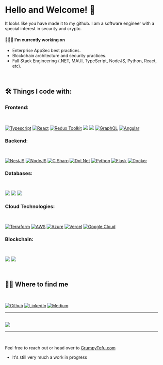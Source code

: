 # Hello and Welcome! 👋

It looks like you have made it to my github. I am a software engineer with a special interest in security and crypto.

#### 👨🏻‍💻  I’m currently working on

- Enterprise AppSec best practices.
- Blockchain architecture and security practices.
- Full Stack Engineering (.NET, MAUI, TypeScript, NodeJS, Python, React, etc).

<br />

## 🛠 Things I code with:

<!-- <img src="https://github-readme-stats.vercel.app/api/top-langs/?username=grumpyTofu&theme=blue-green" /> -->

<!-- ultimate readme theming guide: https://dev.to/envoy_/150-badges-for-github-pnk -->
<!-- icon api provider: https://shields.io/ -->
<!-- icon ref: https://simpleicons.org/ -->

### Frontend:
<br />

<a target="_blank" rel="noopener noreferrer" href="https://www.typescriptlang.org/"><img alt="Typescript" src="https://img.shields.io/badge/TypeScript-007FFF?style=for-the-badge&logo=typescript&logoColor=white"></a>
<a target="_blank" rel="noopener noreferrer" href="https://reactjs.org/"><img alt="React" src="https://img.shields.io/badge/React-20232A?style=for-the-badge&logo=react&logoColor=61DAFB" /></a>
<a target="_blank" rel="noopener noreferrer" href="https://redux-toolkit.js.org/"><img alt="Redux Toolkit" src="https://img.shields.io/badge/Redux_Toolkit-593D88?style=for-the-badge&logo=redux&logoColor=white" /></a>
<a target="_blank" rel="noopener noreferrer" href="https://mui.com/"><img src="https://img.shields.io/badge/MUI-0081CB?style=for-the-badge&logo=MUI&logoColor=white" /></a>
<a target="_blank" rel="noopener noreferrer" href="https://nextjs.org/"><img src="https://img.shields.io/badge/next.js-010514?style=for-the-badge&logo=next.js&logoColor=white" /></a>
<a target="_blank" rel="noopener noreferrer" href="https://graphql.org/"><img alt="GraphQL" src="https://img.shields.io/badge/-GraphQL-E10098?style=for-the-badge&amp;logo=graphql&amp;logoColor=white" /></a>
<a target="_blank" rel="noopener noreferrer" href="https://angular.io/"><img alt="Angular" src="https://img.shields.io/badge/Angular-DD0031?style=for-the-badge&logo=angular&logoColor=white" /></a>

### Backend:
<br />

<a target="_blank" rel="noopener noreferrer" href="https://nestjs.com/"><img alt="NestJS" src="https://img.shields.io/badge/nestjs-E0234D?style=for-the-badge&logo=nestjs&logoColor=white" /></a>
<a target="_blank" rel="noopener noreferrer" href="https://nodejs.org/en/"><img alt="NodeJS" src="https://img.shields.io/badge/Node.js-43853D?style=for-the-badge&logo=node.js&logoColor=white" /></a>
<a target="_blank" rel="noopener noreferrer" href="https://docs.microsoft.com/en-us/dotnet/csharp/"><img alt="C Sharp" src="https://img.shields.io/badge/C%23-239120?style=for-the-badge&logo=c-sharp&logoColor=white" /></a>
<a target="_blank" rel="noopener noreferrer" href="https://docs.microsoft.com/en-us/aspnet/core/"><img alt="Dot Net" src="https://img.shields.io/badge/.NET-5C2D91?style=for-the-badge&logo=.net&logoColor=white" /></a>
<a target="_blank" rel="noopener noreferrer" href="https://www.python.org/"><img alt="Python" src="https://img.shields.io/badge/Python-14354C?style=for-the-badge&logo=python&logoColor=white"></a>
<a target="_blank" rel="noopener noreferrer" href="https://flask.palletsprojects.com/"><img alt="Flask" src="https://img.shields.io/badge/Flask-000000?style=for-the-badge&logo=flask&logoColor=white"></a>
<a target="_blank" rel="noopener noreferrer" href="https://www.docker.com/"><img alt="Docker" src="https://img.shields.io/badge/-Docker-46a2f1?style=for-the-badge&amp;logo=docker&amp;logoColor=white" style="max-width:100%;"></a>

### Databases:
<br />

<a target="_blank" rel="noopener noreferrer" href="https://www.mongodb.com/"><img src="https://img.shields.io/badge/mongodb-00674A?style=for-the-badge&logo=mongodb&logoColor=white" /></a>
<a target="_blank" rel="noopener noreferrer" href="https://www.postgresql.org/"><img src="https://img.shields.io/badge/PostgreSQL-316192?style=for-the-badge&logo=postgresql&logoColor=white" /></a>
<span><img src="https://img.shields.io/badge/Microsoft%20SQL%20Server-CC2927?style=for-the-badge&logo=MicrosoftSQLServer&logoColor=white" /></span>

### Cloud Technologies:
<br />

<a target="_blank" rel="noopener noreferrer" href="https://www.terraform.io/"><img alt="Terraform" src="https://img.shields.io/badge/terraform-7B42BC?style=for-the-badge&logo=terraform&logoColor=white"/></a>
<a target="_blank" rel="noopener noreferrer" href="https://aws.amazon.com"><img alt="AWS" src="https://img.shields.io/badge/AWS-232F3E?style=for-the-badge&logo=amazonaws&logoColor=white"/></a>
<a target="_blank" rel="noopener noreferrer" href="https://azure.microsoft.com/en-us/"><img alt="Azure" src="https://img.shields.io/badge/Microsoft_Azure-0089D6?style=for-the-badge&logo=microsoft-azure&logoColor=white"/></a>
<a target="_blank" rel="noopener noreferrer" href="https://vercel.com/"><img alt="Vercel" src="https://img.shields.io/badge/vercel-000000?style=for-the-badge&logo=vercel&logoColor=white"/></a>
<a target="_blank" rel="noopener noreferrer" href="https://cloud.google.com/gcp"><img alt="Google Cloud" src="https://img.shields.io/badge/Google_Cloud-4285F4?style=for-the-badge&logo=google-cloud&logoColor=white"/></a>

### Blockchain:
<br />

<a target="_blank" rel="noopener noreferrer" href="https://docs.soliditylang.org/"><img src="https://img.shields.io/badge/Solidity-363636?style=for-the-badge&logo=Solidity&logoColor=white" /></a>
<span><img src="https://img.shields.io/badge/Ethereum-3C3C3D?style=for-the-badge&logo=Ethereum&logoColor=white" /></span>

<br/>

## 🤝🏻 Where to find me
<br/>

<p>
  <a href="https://github.com/grumpyTofu"><img alt="Github" src="https://img.shields.io/badge/GitHub-%2312100E.svg?&amp;style=for-the-badge&amp;logo=Github&amp;logoColor=white" style="max-width:100%;"></a>
  <a href="https://www.linkedin.com/in/austin-felix-140a587b/" rel="nofollow"><img alt="LinkedIn" src="https://img.shields.io/badge/linkedin-%230077B5.svg?&amp;style=for-the-badge&amp;logo=linkedin&amp;logoColor=white" style="max-width:100%;"></a> 
  <a href="https://medium.com/@grumpyTofu" rel="nofollow"><img alt="Medium" src="https://img.shields.io/badge/medium-%2312100E.svg?&amp;style=for-the-badge&amp;logo=medium&amp;logoColor=white" style="max-width:100%;"></a>
</p>

---

<br/>

<img src="https://github-readme-stats.vercel.app/api?username=grumpyTofu&theme=blue-green" />

<br/>

---

<br/>

Feel free to reach out or head over to [GrumpyTofu.com](https://grumpytofu.com)
  - It's still very much a work in progress
